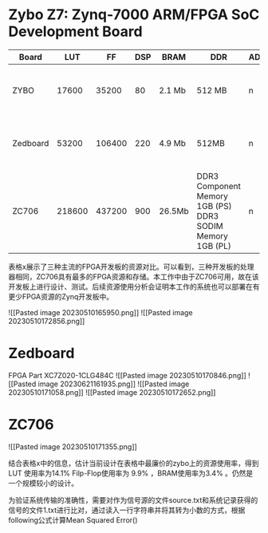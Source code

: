 
# Zybo Z7: Zynq-7000 ARM/FPGA SoC Development Board
| Board    | LUT    | FF     | DSP | BRAM   | DDR    | ADC | Processor                      |
| -------- | ------ | ------ | --- | ------ | ------ | --- | ------------------------------ |
| ZYBO     | 17600  | 35200  | 80  | 2.1 Mb | 512 MB | n   | dual core ARM Cortex-A9 MPcore |
| Zedboard | 53200  | 106400 | 220 | 4.9 Mb | 512MB  | n   | dual core ARM Cortex-A9 MPcore |
| ZC706    | 218600 | 437200 | 900 | 26.5Mb |  DDR3 Component Memory 1GB (PS) DDR3 SODIM Memory 1GB (PL)   | n   | dual core ARM Cortex-A9 MPcore | 

表格x展示了三种主流的FPGA开发板的资源对比。可以看到，三种开发板的处理器相同，ZC706具有最多的FPGA资源和存储。本工作中由于ZC706可用，故在该开发板上进行设计、测试。后续资源使用分析会证明本工作的系统也可以部署在有更少FPGA资源的Zynq开发板中。

![[Pasted image 20230510165950.png]]
![[Pasted image 20230510172856.png]]
# Zedboard

FPGA Part XC7Z020-1CLG484C
![[Pasted image 20230510170846.png]]
![[Pasted image 20230621161935.png]]
![[Pasted image 20230510171058.png]]
![[Pasted image 20230510172652.png]]
# ZC706
![[Pasted image 20230510171355.png]]


结合表格x中的信息，估计当前设计在表格中最廉价的zybo上的资源使用率，得到 LUT 使用率为14.1% Filp-Flop使用率为 9.9% ，BRAM使用率为3.4% 。仍然是一个规模较小的设计。

为验证系统传输的准确性，需要对作为信号源的文件source.txt和系统记录获得的信号的文件1.txt进行比对，通过读入一行字符串并将其转为小数的方式，根据following公式计算Mean Squared Error()